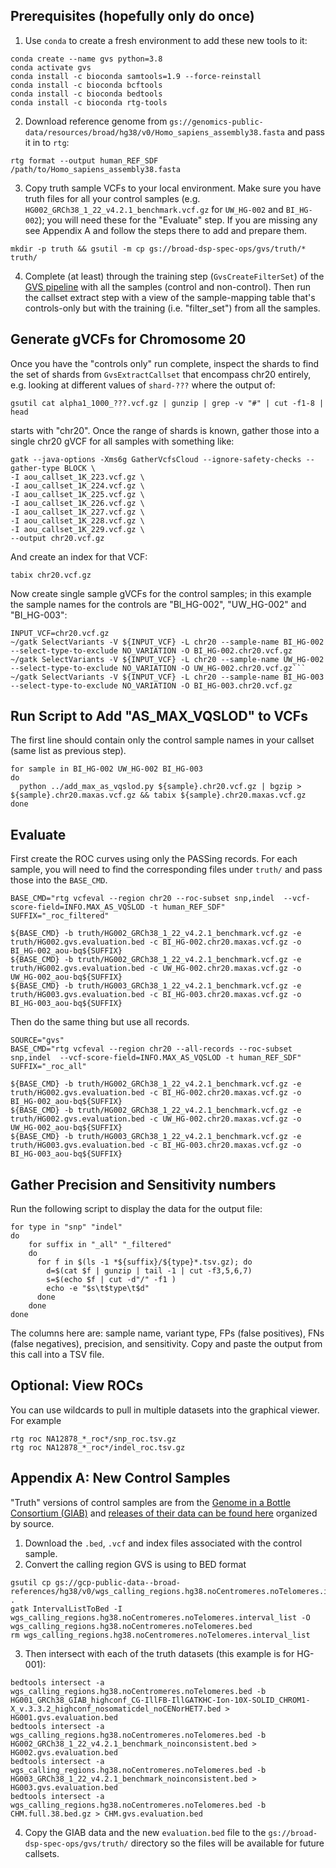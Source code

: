 ## Prerequisites (hopefully only do once)
1. Use `conda` to create a fresh environment to add these new tools to it:
 ```
 conda create --name gvs python=3.8
 conda activate gvs
 conda install -c bioconda samtools=1.9 --force-reinstall
 conda install -c bioconda bcftools
 conda install -c bioconda bedtools
 conda install -c bioconda rtg-tools
```
2. Download reference genome from `gs://genomics-public-data/resources/broad/hg38/v0/Homo_sapiens_assembly38.fasta` and pass it in to `rtg`:
```
rtg format --output human_REF_SDF /path/to/Homo_sapiens_assembly38.fasta
```
3. Copy truth sample VCFs to your local environment. Make sure you have truth files for all your control samples (e.g. `HG002_GRCh38_1_22_v4.2.1_benchmark.vcf.gz` for `UW_HG-002` and `BI_HG-002`); you will need these for the "Evaluate" step.  If you are missing any see Appendix A and follow the steps there to add and prepare them.
```
mkdir -p truth && gsutil -m cp gs://broad-dsp-spec-ops/gvs/truth/* truth/
```
4. Complete (at least) through the training step (`GvsCreateFilterSet`) of the [GVS pipeline](../AOU_DELIVERABLES.md) with all the samples (control and non-control).  Then run the callset extract step with a view of the sample-mapping table that's controls-only but with the training (i.e. "filter_set") from all the samples.
## Generate gVCFs for Chromosome 20
Once you have the "controls only" run complete, inspect the shards to find the set of shards from `GvsExtractCallset` that encompass chr20 entirely, e.g. looking at different values of `shard-???` where the output of:
```
gsutil cat alpha1_1000_???.vcf.gz | gunzip | grep -v "#" | cut -f1-8 | head
```
starts with "chr20". Once the range of shards is known, gather those into a single chr20 gVCF for all samples with something like:
```
gatk --java-options -Xms6g GatherVcfsCloud --ignore-safety-checks --gather-type BLOCK \
-I aou_callset_1K_223.vcf.gz \
-I aou_callset_1K_224.vcf.gz \
-I aou_callset_1K_225.vcf.gz \
-I aou_callset_1K_226.vcf.gz \
-I aou_callset_1K_227.vcf.gz \
-I aou_callset_1K_228.vcf.gz \
-I aou_callset_1K_229.vcf.gz \
--output chr20.vcf.gz
```
And create an index for that VCF:
```
tabix chr20.vcf.gz
```
Now create single sample gVCFs for the control samples; in this example the sample names for the controls are "BI_HG-002", "UW_HG-002" and "BI_HG-003":
```
INPUT_VCF=chr20.vcf.gz
~/gatk SelectVariants -V ${INPUT_VCF} -L chr20 --sample-name BI_HG-002 --select-type-to-exclude NO_VARIATION -O BI_HG-002.chr20.vcf.gz
~/gatk SelectVariants -V ${INPUT_VCF} -L chr20 --sample-name UW_HG-002 --select-type-to-exclude NO_VARIATION -O UW_HG-002.chr20.vcf.gz```
~/gatk SelectVariants -V ${INPUT_VCF} -L chr20 --sample-name BI_HG-003 --select-type-to-exclude NO_VARIATION -O BI_HG-003.chr20.vcf.gz
```
## Run Script to Add "AS_MAX_VQSLOD" to VCFs
The first line should contain only the control sample names in your callset (same list as previous step).
```
for sample in BI_HG-002 UW_HG-002 BI_HG-003
do
  python ../add_max_as_vqslod.py ${sample}.chr20.vcf.gz | bgzip > ${sample}.chr20.maxas.vcf.gz && tabix ${sample}.chr20.maxas.vcf.gz
done
```
## Evaluate
First create the ROC curves using only the PASSing records.  For each sample, you will need to find the corresponding files under `truth/` and pass those into the `BASE_CMD`.

```
BASE_CMD="rtg vcfeval --region chr20 --roc-subset snp,indel  --vcf-score-field=INFO.MAX_AS_VQSLOD -t human_REF_SDF"
SUFFIX="_roc_filtered"

${BASE_CMD} -b truth/HG002_GRCh38_1_22_v4.2.1_benchmark.vcf.gz -e truth/HG002.gvs.evaluation.bed -c BI_HG-002.chr20.maxas.vcf.gz -o BI_HG-002_aou-bq${SUFFIX}
${BASE_CMD} -b truth/HG002_GRCh38_1_22_v4.2.1_benchmark.vcf.gz -e truth/HG002.gvs.evaluation.bed -c UW_HG-002.chr20.maxas.vcf.gz -o UW_HG-002_aou-bq${SUFFIX}
${BASE_CMD} -b truth/HG003_GRCh38_1_22_v4.2.1_benchmark.vcf.gz -e truth/HG003.gvs.evaluation.bed -c BI_HG-003.chr20.maxas.vcf.gz -o BI_HG-003_aou-bq${SUFFIX}
```
Then do the same thing but use all records.
```
SOURCE="gvs"
BASE_CMD="rtg vcfeval --region chr20 --all-records --roc-subset snp,indel  --vcf-score-field=INFO.MAX_AS_VQSLOD -t human_REF_SDF"
SUFFIX="_roc_all"

${BASE_CMD} -b truth/HG002_GRCh38_1_22_v4.2.1_benchmark.vcf.gz -e truth/HG002.gvs.evaluation.bed -c BI_HG-002.chr20.maxas.vcf.gz -o BI_HG-002_aou-bq${SUFFIX}
${BASE_CMD} -b truth/HG002_GRCh38_1_22_v4.2.1_benchmark.vcf.gz -e truth/HG002.gvs.evaluation.bed -c UW_HG-002.chr20.maxas.vcf.gz -o UW_HG-002_aou-bq${SUFFIX}
${BASE_CMD} -b truth/HG003_GRCh38_1_22_v4.2.1_benchmark.vcf.gz -e truth/HG003.gvs.evaluation.bed -c BI_HG-003.chr20.maxas.vcf.gz -o BI_HG-003_aou-bq${SUFFIX}
```
## Gather Precision and Sensitivity numbers
Run the following script to display the data for the output file:
```
for type in "snp" "indel"
do
    for suffix in "_all" "_filtered"
    do
      for f in $(ls -1 *${suffix}/${type}*.tsv.gz); do
        d=$(cat $f | gunzip | tail -1 | cut -f3,5,6,7)
        s=$(echo $f | cut -d"/" -f1 )
        echo -e "$s\t$type\t$d"
      done
    done
done

```
The columns here are: sample name, variant type, FPs (false positives), FNs (false negatives), precision, and sensitivity. Copy and paste the output from this call into a TSV file.
## Optional: View ROCs
You can use wildcards to pull in multiple datasets into the graphical viewer. For example
```
rtg roc NA12878_*_roc*/snp_roc.tsv.gz 
rtg roc NA12878_*_roc*/indel_roc.tsv.gz 
```
## Appendix A: New Control Samples
"Truth" versions of control samples are from the [Genome in a Bottle Consortium (GIAB)](https://www.nist.gov/programs-projects/genome-bottle) and [releases of their data can be found here](https://ftp-trace.ncbi.nlm.nih.gov/giab/ftp/release/) organized by source.
1. Download the `.bed`, `.vcf` and index files associated with the control sample.
2. Convert the calling region GVS is using to BED format
```
gsutil cp gs://gcp-public-data--broad-references/hg38/v0/wgs_calling_regions.hg38.noCentromeres.noTelomeres.interval_list .
gatk IntervalListToBed -I wgs_calling_regions.hg38.noCentromeres.noTelomeres.interval_list -O wgs_calling_regions.hg38.noCentromeres.noTelomeres.bed
rm wgs_calling_regions.hg38.noCentromeres.noTelomeres.interval_list
```
3. Then intersect with each of the truth datasets (this example is for HG-001):
```
bedtools intersect -a wgs_calling_regions.hg38.noCentromeres.noTelomeres.bed -b HG001_GRCh38_GIAB_highconf_CG-IllFB-IllGATKHC-Ion-10X-SOLID_CHROM1-X_v.3.3.2_highconf_nosomaticdel_noCENorHET7.bed > HG001.gvs.evaluation.bed
bedtools intersect -a wgs_calling_regions.hg38.noCentromeres.noTelomeres.bed -b HG002_GRCh38_1_22_v4.2.1_benchmark_noinconsistent.bed > HG002.gvs.evaluation.bed
bedtools intersect -a wgs_calling_regions.hg38.noCentromeres.noTelomeres.bed -b HG003_GRCh38_1_22_v4.2.1_benchmark_noinconsistent.bed > HG003.gvs.evaluation.bed
bedtools intersect -a wgs_calling_regions.hg38.noCentromeres.noTelomeres.bed -b CHM.full.38.bed.gz > CHM.gvs.evaluation.bed
```
4. Copy the GIAB data and the new `evaluation.bed` file to the `gs://broad-dsp-spec-ops/gvs/truth/` directory so the files will be available for future callsets.
